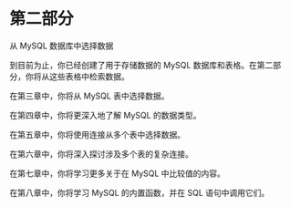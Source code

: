 # 第二部分

从 MySQL 数据库中选择数据

到目前为止，你已经创建了用于存储数据的 MySQL 数据库和表格。在第二部分，你将从这些表格中检索数据。

在第三章中，你将从 MySQL 表中选择数据。

在第四章中，你将更深入地了解 MySQL 的数据类型。

在第五章中，你将使用连接从多个表中选择数据。

在第六章中，你将深入探讨涉及多个表的复杂连接。

在第七章中，你将学习更多关于在 MySQL 中比较值的内容。

在第八章中，你将学习 MySQL 的内置函数，并在 SQL 语句中调用它们。
